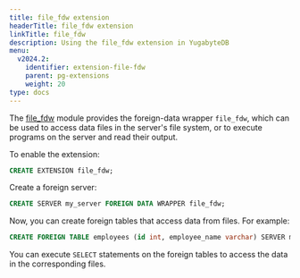 ```yaml
---
title: file_fdw extension
headerTitle: file_fdw extension
linkTitle: file_fdw
description: Using the file_fdw extension in YugabyteDB
menu:
  v2024.2:
    identifier: extension-file-fdw
    parent: pg-extensions
    weight: 20
type: docs
---
```


The [file_fdw](https://www.postgresql.org/docs/11/file-fdw.html) module provides the foreign-data wrapper `file_fdw`, which can be used to access data files in the server's file system, or to execute programs on the server and read their output.

To enable the extension:

```sql
CREATE EXTENSION file_fdw;
```

Create a foreign server:

```sql
CREATE SERVER my_server FOREIGN DATA WRAPPER file_fdw;
```

Now, you can create foreign tables that access data from files. For example:

```sql
CREATE FOREIGN TABLE employees (id int, employee_name varchar) SERVER my_server OPTIONS (filename 'employees.csv', format 'csv');
```

You can execute `SELECT` statements on the foreign tables to access the data in the corresponding files.
